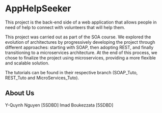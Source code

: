 # AppHelpSeeker
This project is the back-end side of a web application that allows people in need of help to connect with volunteers that will help them.

This project was carried out as part of the SOA course. We explored the evolution of architectures by progressively developing the project through different approaches: starting with SOAP, then adopting REST, and finally transitioning to a microservices architecture. At the end of this process, we chose to finalize the project using microservices, providing a more flexible and scalable solution.

The tutorials can be found in their respective branch (SOAP_Tuto, REST_Tuto and MicroServices_Tuto).

## About Us

Y-Quynh Nguyen [5SDBD]
Imad Boukezzata [5SDBD]
